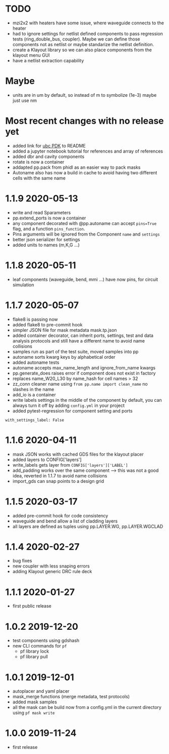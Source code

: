 # TODO

- mzi2x2 with heaters have some issue, where waveguide connects to the heater
- had to ignore settings for netlist defined components to pass regression tests (ring_double_bus, coupler). Maybe we can define those components not as netlist or maybe standarize the netlist definition.
- create a Klayout library so we can also place components from the klayout menu GUI
- have a netlist extraction capability

# Maybe

- units are in um by default, so instead of m to symbolize (1e-3) maybe just use nm

# Most recent changes with no release yet

- added link for [ubc PDK](https://github.com/gdsfactory/ubc) to README
- added a jupyter notebook tutorial for references and array of references
- added dbr and cavity components
- rotate is now a container
- addapted pp.pack from phidl as an easier way to pack masks
- Autoname also has now a build in cache to avoid having two different cells with the same name

# 1.1.9 2020-05-13

- write and read Sparameters
- pp.extend_ports is now a container
- any component decorated with @pp.autoname can accept `pins=True` flag, and a function `pins_function`.
- Pins arguments will be ignored from the Component `name` and `settings`
- better json serializer for settings
- added units to names (m,K,G ...)

# 1.1.8 2020-05-11

- leaf components (waveguide, bend, mmi ...) have now pins, for circuit simulation

# 1.1.7 2020-05-07

- flake8 is passing now
- added flake8 to pre-commit hook
- simpler JSON file for mask metadata mask.tp.json
- added container decorator, can inherit ports, settings, test and data analysis protocols and still have a different name to avoid name collisions
- samples run as part of the test suite, moved samples into pp
- autoname sorts kwarg keys by alphabetical order
- added autoname tests
- autoname accepts max_name_length and ignore_from_name kwargs
- pp.generate_does raises error if component does not exist in factory
- replaces name_W20_L30 by name_hash for cell names  > 32
- zz_conn cleaner name using `from pp.name import clean_name` no slashes in the name
- add_io is a container
- write labels settings in the middle of the component by default, you can always turn it off by adding `config.yml` in your project
- added pytest-regression for component setting and ports

```
with_settings_label: False

```

# 1.1.6 2020-04-11

- mask JSON works with cached GDS files for the klayout placer
- added layers to CONFIG['layers']
- write_labels gets layer from `CONFIG['layers']['LABEL']`
- add_padding works over the same component --> this was not a good idea, reverted in 1.1.7 to avoid name collisions
- import_gds can snap points to a design grid


# 1.1.5 2020-03-17

- added pre-commit hook for code consistency
- waveguide and bend allow a list of cladding layers
- all layers are defined as tuples using pp.LAYER.WG, pp.LAYER.WGCLAD


# 1.1.4 2020-02-27

- bug fixes
- new coupler with less snaping errors
- adding Klayout generic DRC rule deck

# 1.1.1 2020-01-27

- first public release

# 1.0.2 2019-12-20

- test components using gdshash
- new CLI commands for `pf`
    - pf library lock
    - pf library pull

# 1.0.1 2019-12-01

- autoplacer and yaml placer
- mask_merge functions (merge metadata, test protocols)
- added mask samples
- all the mask can be build now from a config.yml in the current directory using `pf mask write`

# 1.0.0 2019-11-24

- first release
